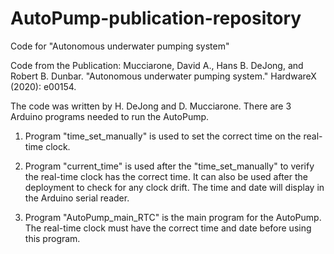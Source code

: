 # AutoPump-publication-repository
Code for "Autonomous underwater pumping system"

Code from the Publication:
Mucciarone, David A., Hans B. DeJong, and Robert B. Dunbar. "Autonomous underwater pumping system." HardwareX (2020): e00154.

The code was written by H. DeJong and D. Mucciarone. There are 3 Arduino programs needed to run the AutoPump.

1. Program "time_set_manually" is used to set the correct time on the real-time clock. 

2. Program "current_time" is used after the "time_set_manually" to verify the real-time clock has the correct time. It can also be used after the deployment to check for any clock drift. The time and date will display in the Arduino serial reader.

3. Program "AutoPump_main_RTC" is the main program for the AutoPump. The real-time clock must have the correct time and date before using this program. 

